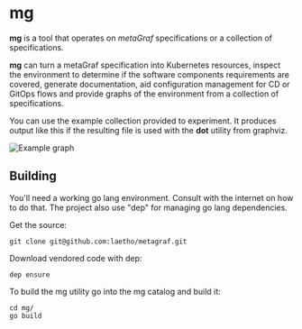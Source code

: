 # mg

**mg** is a tool that operates on *metaGraf* specifications or a collection of specifications.

**mg** can turn a metaGraf specification into Kubernetes resources, inspect the environment to 
determine if the software components requirements are covered, generate documentation, aid configuration
management for CD or GitOps flows and provide graphs of the environment from a collection of
specifications.

You can use the example collection provided to experiment. It produces output like 
this if the resulting file is used with the **dot** utility from graphviz.

<img src="https://github.com/laetho/metagraf/raw/master/example.png" alt="Example graph">

## Building

You'll need a working go lang environment. Consult with the internet on how to do that.
The project also use "dep" for managing go lang dependencies.

Get the source:

    git clone git@github.com:laetho/metagraf.git
   
Download vendored code with dep:

    dep ensure
    
To build the mg utility go into the mg catalog and build it:

    cd mg/
    go build

